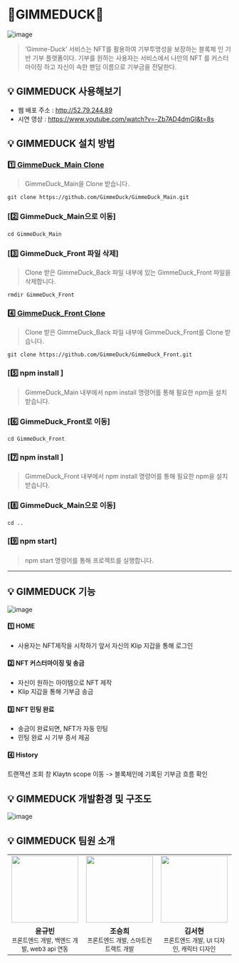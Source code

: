 # 🐤GIMMEDUCK🐤

![image](https://user-images.githubusercontent.com/101383358/203829025-6f71babe-fc32-42cf-afe1-c1ec6e6e9452.png)

> ‘Gimme-Duck’ 서비스는 NFT를 활용하여 기부투명성을 보장하는 블록체 인 기반 기부 플랫폼이다. 기부를 원하는 사용자는 서비스에서 나만의 NFT 를 커스터마이징 하고 자신이 속한 팬덤 이름으로 기부금을 전달한다.


## 💡 GIMMEDUCK 사용해보기
- 웹 배포 주소 : http://52.79.244.89
- 시연 영상 : https://www.youtube.com/watch?v=-Zb7AD4dmGI&t=8s


## 💡 GIMMEDUCK 설치 방법



### [1️⃣ GimmeDuck_Main Clone](https://github.com/GimmeDuck/GimmeDuck_Main)

> GimmeDuck_Main을 Clone 받습니다.
```
git clone https://github.com/GimmeDuck/GimmeDuck_Main.git
```

### [2️⃣ GimmeDuck_Main으로 이동] 

```
cd GimmeDuck_Main
```

### [3️⃣ GimmeDuck_Front 파일 삭제] 

> Clone 받은 GimmeDuck_Back 파일 내부에 있는 GimmeDuck_Front 파일을 삭제합니다.
```
rmdir GimmeDuck_Front
```

### [4️⃣ GimmeDuck_Front Clone](https://github.com/GimmeDuck/GimmeDuck_Front) 

> Clone 받은 GimmeDuck_Back 파일 내부에 GimmeDuck_Front를 Clone 받습니다. 
```
git clone https://github.com/GimmeDuck/GimmeDuck_Front.git
```

### [5️⃣ npm install ]

> GimmeDuck_Main 내부에서 npm install 명령어를 통해 필요한 npm을 설치받습니다. 

### [6️⃣ GimmeDuck_Front로 이동] 

```
cd GimmeDuck_Front
```

### [7️⃣ npm install ]

> GimmeDuck_Front 내부에서 npm install 명령어를 통해 필요한 npm을 설치받습니다. 

### [8️⃣ GimmeDuck_Main으로 이동] 

```
cd ..
```

### [9️⃣ npm start]

> npm start 명령어를 통해 프로젝트를 실행합니다.

---

## 💡 GIMMEDUCK 기능 

![image](https://user-images.githubusercontent.com/81505421/205809608-cfd9f4cd-b130-4cab-92fb-b048f5da6354.png)


#### 1️⃣ HOME 
- 사용자는 NFT제작을 시작하기 앞서 자신의 Klip 지갑을 통해 로그인

#### 2️⃣ NFT 커스터마이징 및 송금
- 자신이 원하는 아이템으로 NFT 제작
- Klip 지갑을 통해 기부금 송금


#### 3️⃣ NFT 민팅 완료
- 송금이 완료되면, NFT가 자동 민팅
- 민팅 완료 시 기부 증서 제공

#### 4️⃣ History
트랜잭션 조회 창 Klaytn scope 이동
-> 블록체인에 기록된 기부금 흐름 확인




## 💡 GIMMEDUCK 개발환경 및 구조도

![image](https://user-images.githubusercontent.com/81505421/205808979-dc211e76-fe1d-465b-aff4-90a06bd7295e.png)


## 💡 GIMMEDUCK 팀원 소개 

<table>
  <tbody>
    <tr>
      <td align="center"><img src="https://s3.us-west-2.amazonaws.com/secure.notion-static.com/aa99ccf0-e175-46ba-a4c6-ade85e54be13/Untitled.png?X-Amz-Algorithm=AWS4-HMAC-SHA256&X-Amz-Content-Sha256=UNSIGNED-PAYLOAD&X-Amz-Credential=AKIAT73L2G45EIPT3X45%2F20221206%2Fus-west-2%2Fs3%2Faws4_request&X-Amz-Date=20221206T040557Z&X-Amz-Expires=86400&X-Amz-Signature=38a384bf609d9b99766408f9001265983c89f0a7a6ec52ed096b6116ade81347&X-Amz-SignedHeaders=host&response-content-disposition=filename%3D%22Untitled.png%22&x-id=GetObject" width="150px;" alt=""/></td>
      <td align="center"><img src="https://s3.us-west-2.amazonaws.com/secure.notion-static.com/c9a2a310-b560-4c23-8432-088cebf9fb6e/Untitled.png?X-Amz-Algorithm=AWS4-HMAC-SHA256&X-Amz-Content-Sha256=UNSIGNED-PAYLOAD&X-Amz-Credential=AKIAT73L2G45EIPT3X45%2F20221206%2Fus-west-2%2Fs3%2Faws4_request&X-Amz-Date=20221206T040612Z&X-Amz-Expires=86400&X-Amz-Signature=41dd7be1be629a30cfafbe4b0613cfb9be6ebe05cfa2d385bbf9ac50e7f5d0e0&X-Amz-SignedHeaders=host&response-content-disposition=filename%3D%22Untitled.png%22&x-id=GetObject" width="150px;" alt=""/></td>
      <td align="center"><img src="https://www.notion.so/image/https%3A%2F%2Fs3-us-west-2.amazonaws.com%2Fsecure.notion-static.com%2F70a5eedc-98c5-4b55-ad77-98be8c009218%2FUntitled.png?id=2c60062e-dd5c-4506-a1d6-fc8ddd7b4d31&table=block&spaceId=5a005ae8-89eb-4dd0-85d8-c75b9920e972&width=2000&userId=d0a8105a-992f-4475-ad2a-ffbf098b1e11&cache=v2" width="150px;" alt=""/></td>
    </tr>
    <tr>
      <td align="center"><b> 윤규빈 </b><br /><sub>프론트엔드 개발, 백엔드 개발, web3 api 연동 </sub></td>
      <td align="center"><b> 조승희 </b><br /><sub>프론트엔드 개발, 스마트컨트랙트 개발 </sub></td>
      <td align="center"><b> 김서현 </b><br /><sub>프론트엔드 개발, UI 디자인, 캐릭터 디자인</sub></td>
    </tr>
  </tbody>
</table>


